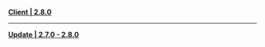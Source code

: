 **[Client | 2.8.0](https://autopatchcn.yuanshen.com/client_app/download/pc_zip/20220625003700_3RiwWggLSQ14iInN/YuanShen_2.8.0.zip)**

---

**[Update | 2.7.0 - 2.8.0](https://autopatchcn.yuanshen.com/client_app/update/hk4e_cn/18/zh-cn_2.7.0_2.8.0_hdiff_RQ423ptsTU0xBlvi.zip)**
